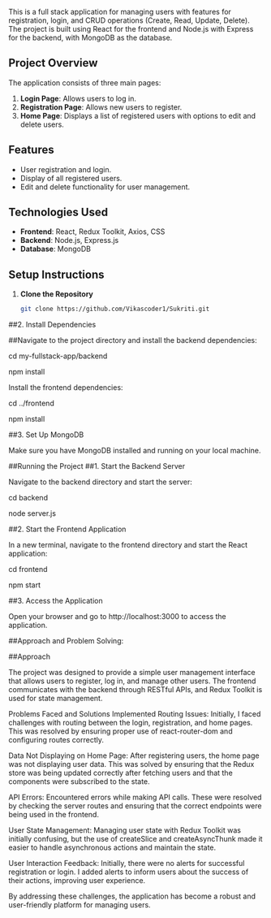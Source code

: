 This is a full stack application for managing users with features for registration, login, and CRUD operations (Create, Read, Update, Delete). The project is built using React for the frontend and Node.js with Express for the backend, with MongoDB as the database.

## Project Overview

The application consists of three main pages:
1. **Login Page**: Allows users to log in.
2. **Registration Page**: Allows new users to register.
3. **Home Page**: Displays a list of registered users with options to edit and delete users.

## Features
- User registration and login.
- Display of all registered users.
- Edit and delete functionality for user management.

## Technologies Used
- **Frontend**: React, Redux Toolkit, Axios, CSS
- **Backend**: Node.js, Express.js
- **Database**: MongoDB

## Setup Instructions

1. **Clone the Repository**
   ```bash
   git clone https://github.com/Vikascoder1/Sukriti.git

##2. Install Dependencies

##Navigate to the project directory and install the backend dependencies:
 
cd my-fullstack-app/backend

npm install

Install the frontend dependencies:

cd ../frontend

npm install

##3. Set Up MongoDB

Make sure you have MongoDB installed and running on your local machine.

##Running the Project
##1. Start the Backend Server

Navigate to the backend directory and start the server:

cd backend

node server.js

##2. Start the Frontend Application

In a new terminal, navigate to the frontend directory and start the React application:

cd frontend

npm start

##3. Access the Application

Open your browser and go to http://localhost:3000 to access the application.


##Approach and Problem Solving:

##Approach

The project was designed to provide a simple user management interface that allows users to register, log in, and manage other users. The frontend communicates with the backend through RESTful APIs, and Redux Toolkit is used for state management.

Problems Faced and Solutions Implemented
Routing Issues: Initially, I faced challenges with routing between the login, registration, and home pages. This was resolved by ensuring proper use of react-router-dom and configuring routes correctly.

Data Not Displaying on Home Page: After registering users, the home page was not displaying user data. This was solved by ensuring that the Redux store was being updated correctly after fetching users and that the components were subscribed to the state.

API Errors: Encountered errors while making API calls. These were resolved by checking the server routes and ensuring that the correct endpoints were being used in the frontend.

User State Management: Managing user state with Redux Toolkit was initially confusing, but the use of createSlice and createAsyncThunk made it easier to handle asynchronous actions and maintain the state.

User Interaction Feedback: Initially, there were no alerts for successful registration or login. I added alerts to inform users about the success of their actions, improving user experience.

By addressing these challenges, the application has become a robust and user-friendly platform for managing users.




